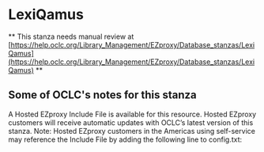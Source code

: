 # LexiQamus
** This stanza needs manual review at [https://help.oclc.org/Library_Management/EZproxy/Database_stanzas/LexiQamus](https://help.oclc.org/Library_Management/EZproxy/Database_stanzas/LexiQamus) **

## Some of OCLC's notes for this stanza

A Hosted EZproxy Include File is available for this resource. Hosted EZproxy customers will receive automatic updates with OCLC&rsquo;s latest version of this stanza. Note: Hosted EZproxy customers in the Americas using self-service may reference the Include File by adding the following line to config.txt:

&nbsp;

&nbsp;

